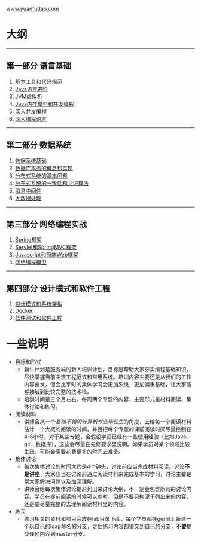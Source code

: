 www.yuanfudao.com

# 大纲

---

## 第一部分 语言基础

 1. [基本工具和代码规范](ToolsAndCodeStyle.md)
 1. [Java语言进阶](Java.md)
 1. [JVM虚拟机](JVM.md)
 1. [Java内存模型和并发编程](JavaConcurrency.md)
 1. [深入并发编程](ConcurrentProgramming.md)
 1. [深入编程语言](ProgrammingLanguages.md)

---

## 第二部分 数据系统

 1. [数据系统基础](DataSystemBasis.md)
 1. [数据库事务的概念和实现](DatabaseTransaction.md)
 1. [分布式系统的基本问题](DistributedSystems.md)
 1. [分布式系统的一致性和共识算法](ConsistencyAndConsensus.md)
 1. [消息中间件](MessageQueue.md)
 1. [大数据处理](BigData.md)

---

## 第三部分 网络编程实战

 1. [Spring框架](SpringFramework.md)
 1. [Servlet和SpringMVC框架](ServletAndSpringMVC.md)
 1. [Javascript和前端Web框架](JavascriptAndFrameworks.md)
 1. [网络编程模型](NetworkProgramming.md)

---

## 第四部分 设计模式和软件工程

 1. [设计模式和系统架构](PatternsAndArchitectures.md)
 1. [Docker](Docker.md)
 1. [软件测试和软件工程](SoftwareEngineering.md)

# 一些说明
* 目标和形式
    * 新牛计划是服务端的新人培训计划，目标是帮助大家夯实编程基础知识，尽快掌握当前主流工程范式和常用系统。培训内容主要还是从我们的工作内容出发，但会比平时的集体学习会更加系统，更加偏重基础，让大家能够接触到比较完整的技术栈。
    * 培训时间是三个月左右，每周两个专题的内容，主要形式是材料阅读、集体讨论和练习。
* 阅读材料
    * 讲师会从一个*基础不错的计算机专业毕业生*的角度，去给每一个阅读材料估计一个大概的阅读的时间，并且把每个专题的课前阅读时间尽量控制在4-6小时。对于某些专题，会假设学员已经有一些使用经验（比如Java、git、数据库），这些会尽量在先修要求里说明。如果学员对某个领域比较生疏，可能会需要花费更多的时间去准备。
* 集体讨论
    * 每次集体讨论的时间大约是4个钟头，讨论前应当完成材料阅读。讨论**不是讲座**，大家应当在讨论前通过阅读材料来完成基本的学习，讨论主要是帮大家解决问题以及加深理解。
    * 讲师会给每次集体讨论提前列出来讨论大纲，不一定会包含所有的讨论内容。学员在提前阅读的时候可以参考，但是不要只拘泥于列出来的内容，还是要尽量完整的去理解阅读材料里的内容。
* 练习
    * 练习相关的资料和项目会放在lab目录下面，每个学员都在gerrit上新建一个以自己的ldap命名的分支，之后练习内容都提交到自己的分支，**不要**提交任何内容到master分支。
